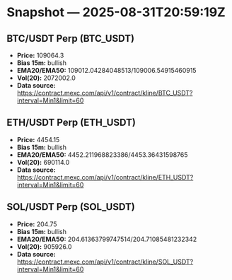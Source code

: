 # Snapshot — 2025-08-31T20:59:19Z

## BTC/USDT Perp (BTC_USDT)
- **Price:** 109064.3
- **Bias 15m:** bullish
- **EMA20/EMA50:** 109012.04284048513/109006.54915460915
- **Vol(20):** 2072002.0
- **Data source:** https://contract.mexc.com/api/v1/contract/kline/BTC_USDT?interval=Min1&limit=60

## ETH/USDT Perp (ETH_USDT)
- **Price:** 4454.15
- **Bias 15m:** bullish
- **EMA20/EMA50:** 4452.211968823386/4453.36431598765
- **Vol(20):** 690114.0
- **Data source:** https://contract.mexc.com/api/v1/contract/kline/ETH_USDT?interval=Min1&limit=60

## SOL/USDT Perp (SOL_USDT)
- **Price:** 204.75
- **Bias 15m:** bullish
- **EMA20/EMA50:** 204.61363799747514/204.71085481232342
- **Vol(20):** 905926.0
- **Data source:** https://contract.mexc.com/api/v1/contract/kline/SOL_USDT?interval=Min1&limit=60
